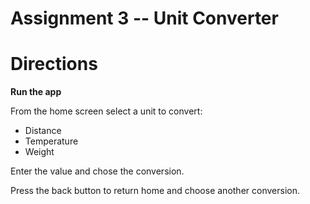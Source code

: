 Assignment 3 -- Unit Converter
==============================


# Directions

**Run the app**

From the home screen select a unit to convert: 

- Distance
- Temperature
- Weight

Enter the value and chose the conversion.

Press the back button to return home and choose another conversion.


